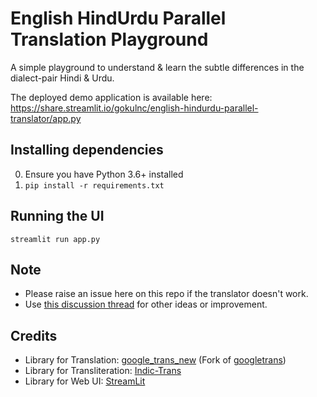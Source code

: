 # English HindUrdu Parallel Translation Playground

A simple playground to understand & learn the subtle differences in the dialect-pair Hindi & Urdu.

The deployed demo application is available here:  
https://share.streamlit.io/gokulnc/english-hindurdu-parallel-translator/app.py

## Installing dependencies

0. Ensure you have Python 3.6+ installed
1. `pip install -r requirements.txt`

## Running the UI

```
streamlit run app.py
```

## Note

- Please raise an issue here on this repo if the translator doesn't work.
- Use [this discussion thread](https://discuss.streamlit.io/t/hindurdu-translator-learn-hindi-to-urdu-or-urdu-to-hindi-yourself/9681) for other ideas or improvement.

## Credits

- Library for Translation: [google_trans_new](https://github.com/lushan88a/google_trans_new) (Fork of [googletrans](https://github.com/ssut/py-googletrans))
- Library for Transliteration: [Indic-Trans](https://github.com/libindic/indic-trans)
- Library for Web UI: [StreamLit](https://docs.streamlit.io/)
